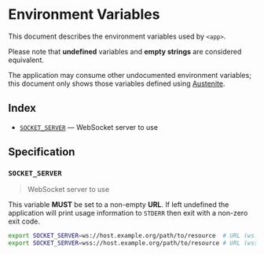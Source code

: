# Environment Variables

This document describes the environment variables used by `<app>`.

Please note that **undefined** variables and **empty strings** are considered
equivalent.

The application may consume other undocumented environment variables; this
document only shows those variables defined using [Austenite].

[austenite]: https://github.com/eloquent/austenite

## Index

-   [`SOCKET_SERVER`](#SOCKET_SERVER) — WebSocket server to use

## Specification

### `SOCKET_SERVER`

> WebSocket server to use

This variable **MUST** be set to a non-empty **URL**.
If left undefined the application will print usage information to `STDERR` then
exit with a non-zero exit code.

```sh
export SOCKET_SERVER=ws://host.example.org/path/to/resource  # URL (ws:)
export SOCKET_SERVER=wss://host.example.org/path/to/resource # URL (wss:)
```
